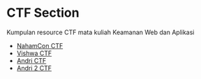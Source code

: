 # CTF Section
Kumpulan resource CTF mata kuliah Keamanan Web dan Aplikasi

* [NahamCon CTF](NahamCon)
* [Vishwa CTF](Vishwa%20CTF)
* [Andri CTF](Andri)
* [Andri 2 CTF](Andri%202)